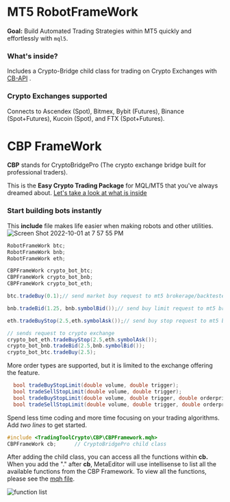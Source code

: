 
# MT5 RobotFrameWork
**Goal:** Build Automated Trading Strategies within MT5 quickly and effortlessly with ```mql5```. 

### What's inside?  

Includes a Crypto-Bridge child class for trading on Crypto Exchanges with [CB-API](https://github.com/TradingToolCrypto/TradingTool-Wiki/wiki/CB-API) . 
### Crypto Exchanges supported

Connects to Ascendex (Spot), Bitmex, Bybit (Futures), Binance (Spot+Futures), Kucoin (Spot), and FTX (Spot+Futures). 

# CBP FrameWork 
**CBP** stands for CryptoBridgePro (The crypto exchange bridge built for professional traders).  

This is the **Easy Crypto Trading Package** for MQL/MT5 that you've always dreamed about. [Let's take a look at what is inside](https://github.com/TradingToolCrypto/TradingTool-Wiki/wiki/CBP-Framework)
### Start building bots instantly
This **include** file makes life easier when making robots and other utilities.
![Screen Shot 2022-10-01 at 7 57 55 PM](https://user-images.githubusercontent.com/67847059/193410662-34c42881-bda1-4af3-b5d1-4a6b48d19719.png)



```c#
RobotFrameWork btc;
RobotFrameWork bnb;
RobotFrameWork eth;

CBPFrameWork crypto_bot_btc;
CBPFrameWork crypto_bot_bnb;
CBPFrameWork crypto_bot_eth;

btc.tradeBuy(0.1);// send market buy request to mt5 brokerage/backtester

bnb.tradeBid(1.25, bnb.symbolBid());// send buy limit request to mt5 brokerage/backtester

eth.tradeBuyStop(2.5,eth.symbolAsk());// send buy stop request to mt5 brokerage/backtester

// sends request to crypto exchange 
crypto_bot_eth.tradeBuyStop(2.5,eth.symbolAsk());
crypto_bot_bnb.tradeBid(2.5,bnb.symbolBid());
crypto_bot_btc.tradeBuy(2.5);

```

More order types are supported, but it is limited to the exchange offering the feature. 
```c#
  bool tradeBuyStopLimit(double volume, double trigger);
  bool tradeSellStopLimit(double volume, double trigger);
  bool tradeBuyStopLimit(double volume, double trigger, double orderprice);
  bool tradeSellStopLimit(double volume, double trigger, double orderprice);
```
Spend less time coding and more time focusing on your trading algorithms.  Add _two lines_ to get started.

```c++
#include <TradingToolCrypto\CBP\CBPFramework.mqh>  
CBPFrameWork cb;      // CryptoBridgePro child class
```

After adding the child class, you can access all the functions within **cb.** When you add the "." after **cb**, MetaEditor will use intellisense to list all the available functions from the CBP Framework. To view all the functions, please see the [mqh file](https://github.com/TradingToolCrypto/MT5-TradingToolCrypto/blob/master/MQL5/Include/TradingToolCrypto/CBP/CBPFrameWork.mqh). 

![function list](https://github.com/TradingToolCrypto/TradingTool-Wiki/blob/master/fqg75Eytxo.gif)

